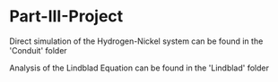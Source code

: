 # Part-III-Project
Direct simulation of the Hydrogen-Nickel system can be found in the 'Conduit' folder

Analysis of the Lindblad Equation can be found in the 'Lindblad' folder
